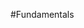 <properties linkid="manage-linux-fundamentals" urlDisplayName="Fundamentals" pageTitle="Windows Azure Linux virtual machine fundamentals" metaKeywords="Azure Linux vms, Linux vms, Linux virtual machine" description="Find introductory topics about using Linux virtual machines in Windows Azure." metaCanonical="" services="" documentationCenter="" title="Fundamentals" authors=""  solutions="" writer="" manager="" editor=""  />




#Fundamentals

<div chunk="../../../shared/chunks/fundamentals-landing.md" />